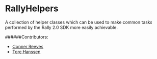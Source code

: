 RallyHelpers
============

A collection of helper classes which can be used to make common tasks performed by the Rally 2.0 SDK more easily achievable.


######Contributors:

* [Conner Reeves](https://github.com/ConnerReeves)
* [Tore Hanssen](https://github.com/thans)
